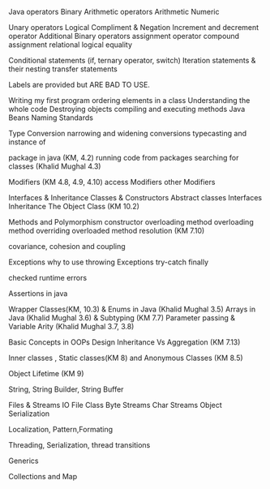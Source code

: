 Java operators
  Binary Arithmetic operators
    Arithmetic
    Numeric

  Unary operators
    Logical Compliment & Negation
    Increment and decrement operator
  Additional Binary operators
    assignment operator
    compound assignment
    relational
    logical
    equality

Conditional statements (if, ternary operator, switch)
Iteration statements & their nesting
transfer statements

Labels are provided but ARE BAD TO USE.

Writing my first program
  ordering elements in a class
  Understanding the whole code
  Destroying objects
  compiling and executing methods
  Java Beans Naming Standards

Type Conversion
  narrowing and widening conversions
  typecasting and instance of


package in java (KM, 4.2)
  running code from packages
  searching for classes (Khalid Mughal 4.3)

Modifiers (KM 4.8, 4.9, 4.10)
  access Modifiers
  other Modifiers

Interfaces & Inheritance
  Classes & Constructors
  Abstract classes
  Interfaces
  Inheritance
  The Object Class (KM 10.2)

Methods and Polymorphism
  constructor overloading
  method overloading
  method overriding
  overloaded method resolution (KM 7.10)

  covariance, cohesion and coupling

Exceptions
  why to use
  throwing Exceptions
  try-catch
  finally

  checked
  runtime
  errors

Assertions in java

Wrapper Classes(KM, 10.3) & Enums in Java (Khalid Mughal 3.5)
Arrays in Java (Khalid Mughal 3.6) & Subtyping (KM 7.7)
Parameter passing & Variable Arity (Khalid Mughal 3.7, 3.8)

Basic Concepts in OOPs Design
Inheritance Vs Aggregation (KM 7.13)

Inner classes , Static classes(KM 8) and Anonymous Classes (KM 8.5)

Object Lifetime (KM 9)

String, String Builder, String Buffer

Files & Streams
  IO
  File Class
  Byte Streams
  Char Streams
  Object Serialization

Localization, Pattern,Formating

Threading, Serialization, thread transitions

Generics

Collections and Map

